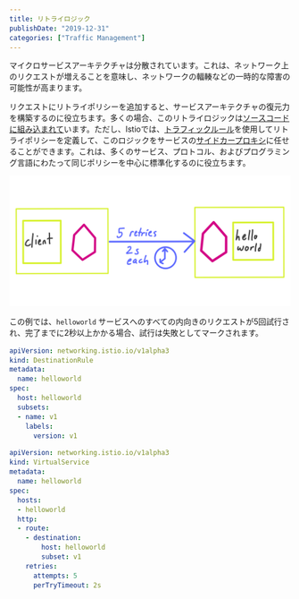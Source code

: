 ```yaml
---
title: リトライロジック
publishDate: "2019-12-31"
categories: ["Traffic Management"]
---
```


マイクロサービスアーキテクチャは分散されています。これは、ネットワーク上のリクエストが増えることを意味し、ネットワークの輻輳などの一時的な障害の可能性が高まります。

リクエストにリトライポリシーを追加すると、サービスアーキテクチャの復元力を構築するのに役立ちます。多くの場合、このリトライロジックは[ソースコードに組み込まれて](https://upgear.io/blog/simple-golang-retry-function/)います。ただし、Istioでは、[トラフィックルール](https://istio.io/docs/concepts/traffic-management/#set-number-and-timeouts-for-retries)を使用してリトライポリシーを定義して、このロジックをサービスの[サイドカープロキシ](https://istio.io/docs/concepts/what-is-istio/#architecture)に任せることができます。これは、多くのサービス、プロトコル、およびプログラミング言語にわたって同じポリシーを中心に標準化するのに役立ちます。

![Diagram](/images/retry.png)

この例では、`helloworld` サービスへのすべての内向きのリクエストが5回試行され、完了までに2秒以上かかる場合、試行は失敗としてマークされます。

```YAML
apiVersion: networking.istio.io/v1alpha3
kind: DestinationRule
metadata:
  name: helloworld
spec:
  host: helloworld
  subsets:
  - name: v1
    labels:
      version: v1
```

```YAML
apiVersion: networking.istio.io/v1alpha3
kind: VirtualService
metadata:
  name: helloworld
spec:
  hosts:
  - helloworld
  http:
  - route:
    - destination:
        host: helloworld
        subset: v1
    retries:
      attempts: 5
      perTryTimeout: 2s
```